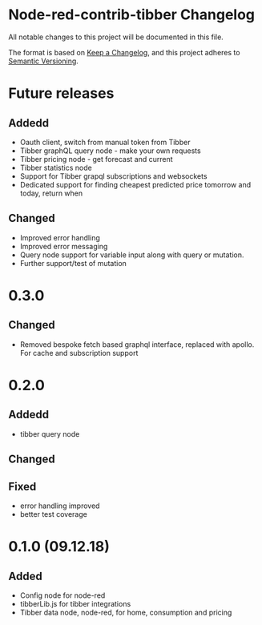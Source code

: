 # Node-red-contrib-tibber Changelog
All notable changes to this project will be documented in this file.

The format is based on [Keep a Changelog](https://keepachangelog.com/en/1.0.0/),
and this project adheres to [Semantic Versioning](https://semver.org/spec/v2.0.0.html).

# Future releases

## Addedd
* Oauth client, switch from manual token from Tibber
* Tibber graphQL query node - make your own requests
* Tibber pricing node - get forecast and current
* Tibber statistics node
* Support for Tibber grapql subscriptions and websockets
* Dedicated support for finding cheapest predicted price tomorrow and today, return when

## Changed
* Improved error handling
* Improved error messaging
* Query node support for variable input along with query or mutation.
* Further support/test of mutation

# 0.3.0
## Changed
- Removed bespoke fetch based graphql interface, replaced with apollo. For cache and subscription support

# 0.2.0
## Addedd
- tibber query node

## Changed

## Fixed
- error handling improved
- better test coverage

# 0.1.0 (09.12.18)

## Added
* Config node for node-red
* tibberLib.js for tibber integrations
* Tibber data node, node-red, for home, consumption and pricing



